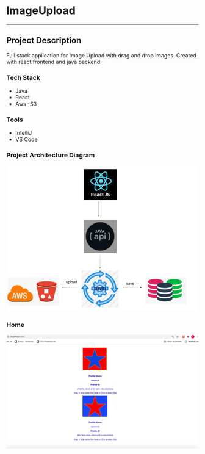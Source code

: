 # ImageUpload

---
## Project Description
Full stack application for Image Upload with drag and drop images. Created with react frontend and java backend 

### Tech Stack
 - Java
 - React
 - Aws -S3

### Tools
- IntelliJ
- VS Code

### Project Architecture Diagram

![Project-Architecture-Diagram](https://github.com/dimples-app/ImageUpload/blob/master/Assets/Diagram_ASW_React_Java.jpg)

### Home

![Home](https://github.com/dimples-app/ImageUpload/blob/master/Assets/ImageUpload.png)

